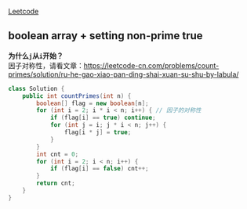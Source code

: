 [Leetcode](https://leetcode.com/problems/count-primes/)

## boolean array + setting non-prime true
**为什么`j`从`i`开始？**\
因子对称性，请看文章：https://leetcode-cn.com/problems/count-primes/solution/ru-he-gao-xiao-pan-ding-shai-xuan-su-shu-by-labula/
```java
class Solution {
    public int countPrimes(int n) {
        boolean[] flag = new boolean[n];
        for (int i = 2; i * i < n; i++) { // 因子的对称性
            if (flag[i] == true) continue;
            for (int j = i; j * i < n; j++) {
                flag[i * j] = true;
            }
        }
        int cnt = 0;
        for (int i = 2; i < n; i++) {
            if (flag[i] == false) cnt++;
        }
        return cnt;
    }
}
```
